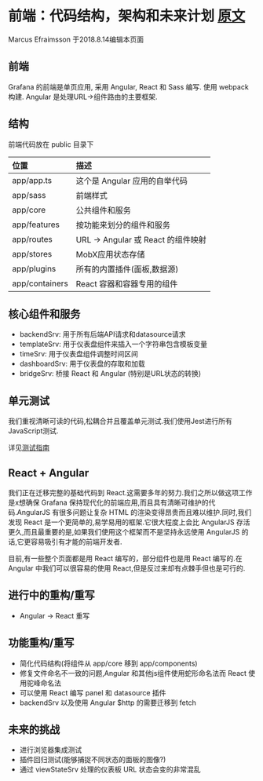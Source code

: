 # 前端：代码结构，架构和未来计划 [原文](https://github.com/grafana/grafana/wiki/Frontend:-Code-structure,-architecture-and-plans-for-the-future)
Marcus Efraimsson 于2018.8.14编辑本页面

## 前端
Grafana 的前端是单页应用, 采用 Angular, React 和 Sass 编写. 使用 webpack 构建. Angular 是处理URL->组件路由的主要框架.

## 结构
前端代码放在 public 目录下

| 位置 | 描述 |
| :------ | :------ |
| app/app.ts | 这个是 Angular 应用的自举代码 |
| app/sass | 前端样式 |
| app/core | 公共组件和服务 |
| app/features | 按功能来划分的组件和服务 |
| app/routes | URL -> Angular 或 React 的组件映射 |
| app/stores | MobX应用状态存储 |
| app/plugins | 所有的内置插件(面板,数据源) |
| app/containers | React 容器和容器专用的组件 |

## 核心组件和服务
- backendSrv: 用于所有后端API请求和datasource请求
- templateSrv: 用于仪表盘组件来插入一个字符串包含模板变量
- timeSrv: 用于仪表盘组件调整时间区间
- dashboardSrv: 用于仪表盘的存取和加载
- bridgeSrv: 桥接 React 和 Angular (特别是URL状态的转换)
  
## 单元测试
我们重视清晰可读的代码,松耦合并且覆盖单元测试.我们使用Jest进行所有JavaScript测试.

详见[测试指南](https://github.com/grafana/grafana/wiki/Frontend-Test-Guidelines)

## React + Angular
我们正在迁移完整的基础代码到 React.这需要多年的努力.我们之所以做这项工作是x想确保 Grafana 保持现代化的前端应用,而且具有清晰可维护的代码.AngularJS 有很多问题让复杂 HTML 的渲染变得昂贵而且难以维护.同时,我们发现 React 是一个更简单的,易学易用的框架.它很大程度上会比 AngularJS 存活更久,而且最重要的是,如果我们使用这个框架而不是坚持永远使用 AngularJS 的话,它更容易吸引有才能的前端开发者.

目前,有一些整个页面都是用 React 编写的，部分组件也是用 React 编写的.在 Angular 中我们可以很容易的使用 React,但是反过来却有点棘手但也是可行的. 

## 进行中的重构/重写
- Angular -> React 重写

## 功能重构/重写
- 简化代码结构(将组件从 app/core 移到 app/components)
- 修复文件命名不一致的问题,Angular 和其他js组件使用蛇形命名法而 React 使用驼峰命名法
- 可以使用 React 编写 panel 和 datasource 插件 
- backendSrv 以及使用 Angular $http 的需要迁移到 fetch

## 未来的挑战
- 进行浏览器集成测试
- 插件回归测试(能够捕捉不同状态的面板的图像?)
- 通过 viewStateSrv 处理的仪表板 URL 状态会变的非常混乱

